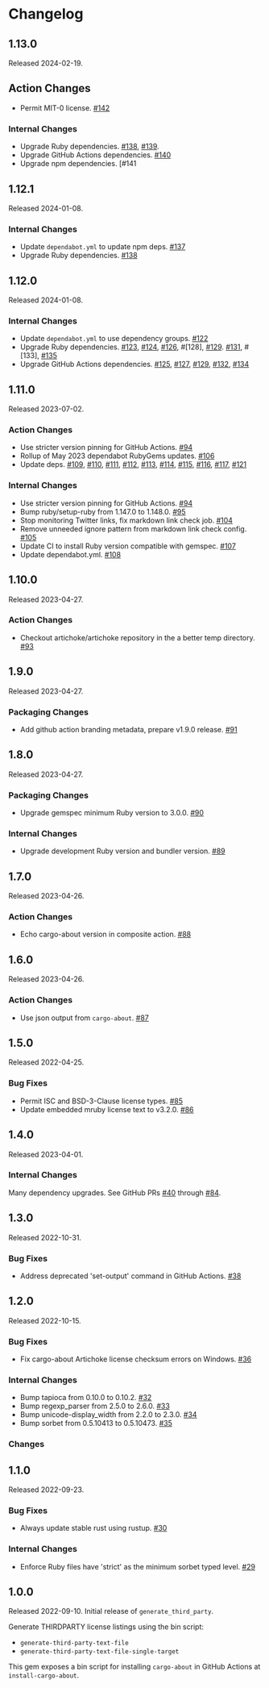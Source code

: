 # Changelog

## 1.13.0

Released 2024-02-19.

## Action Changes

- Permit MIT-0 license. [#142]

### Internal Changes

- Upgrade Ruby dependencies. [#138], [#139].
- Upgrade GitHub Actions dependencies. [#140]
- Upgrade npm dependencies. [#141

[#138]: https://github.com/artichoke/generate_third_party/pull/138
[#139]: https://github.com/artichoke/generate_third_party/pull/139
[#140]: https://github.com/artichoke/generate_third_party/pull/140
[#141]: https://github.com/artichoke/generate_third_party/pull/141
[#142]: https://github.com/artichoke/generate_third_party/pull/142

## 1.12.1

Released 2024-01-08.

### Internal Changes

- Update `dependabot.yml` to update npm deps. [#137]
- Upgrade Ruby dependencies. [#138]

[#137]: https://github.com/artichoke/generate_third_party/pull/137
[#138]: https://github.com/artichoke/generate_third_party/pull/138

## 1.12.0

Released 2024-01-08.

### Internal Changes

- Update `dependabot.yml` to use dependency groups. [#122]
- Upgrade Ruby dependencies. [#123], [#124], [#126], #[128], [#129].
  [#131], #[133], [#135]
- Upgrade GitHub Actions dependencies. [#125], [#127], [#129], [#132], [#134]

[#122]: https://github.com/artichoke/generate_third_party/pull/122
[#123]: https://github.com/artichoke/generate_third_party/pull/123
[#124]: https://github.com/artichoke/generate_third_party/pull/124
[#125]: https://github.com/artichoke/generate_third_party/pull/125
[#126]: https://github.com/artichoke/generate_third_party/pull/126
[#127]: https://github.com/artichoke/generate_third_party/pull/127
[#128]: https://github.com/artichoke/generate_third_party/pull/128
[#129]: https://github.com/artichoke/generate_third_party/pull/129
[#131]: https://github.com/artichoke/generate_third_party/pull/131
[#132]: https://github.com/artichoke/generate_third_party/pull/132
[#133]: https://github.com/artichoke/generate_third_party/pull/133
[#134]: https://github.com/artichoke/generate_third_party/pull/134
[#135]: https://github.com/artichoke/generate_third_party/pull/135

## 1.11.0

Released 2023-07-02.

### Action Changes

- Use stricter version pinning for GitHub Actions. [#94]
- Rollup of May 2023 dependabot RubyGems updates. [#106]
- Update deps. [#109], [#110], [#111], [#112], [#113], [#114], [#115], [#116],
  [#117], [#121]

### Internal Changes

- Use stricter version pinning for GitHub Actions. [#94]
- Bump ruby/setup-ruby from 1.147.0 to 1.148.0. [#95]
- Stop monitoring Twitter links, fix markdown link check job. [#104]
- Remove unneeded ignore pattern from markdown link check config. [#105]
- Update CI to install Ruby version compatible with gemspec. [#107]
- Update dependabot.yml. [#108]

[#94]: https://github.com/artichoke/generate_third_party/pull/94
[#95]: https://github.com/artichoke/generate_third_party/pull/95
[#104]: https://github.com/artichoke/generate_third_party/pull/104
[#105]: https://github.com/artichoke/generate_third_party/pull/105
[#106]: https://github.com/artichoke/generate_third_party/pull/106
[#107]: https://github.com/artichoke/generate_third_party/pull/107
[#108]: https://github.com/artichoke/generate_third_party/pull/108
[#109]: https://github.com/artichoke/generate_third_party/pull/109
[#110]: https://github.com/artichoke/generate_third_party/pull/110
[#111]: https://github.com/artichoke/generate_third_party/pull/111
[#112]: https://github.com/artichoke/generate_third_party/pull/112
[#113]: https://github.com/artichoke/generate_third_party/pull/113
[#114]: https://github.com/artichoke/generate_third_party/pull/114
[#115]: https://github.com/artichoke/generate_third_party/pull/115
[#116]: https://github.com/artichoke/generate_third_party/pull/116
[#117]: https://github.com/artichoke/generate_third_party/pull/117
[#121]: https://github.com/artichoke/generate_third_party/pull/121

## 1.10.0

Released 2023-04-27.

### Action Changes

- Checkout artichoke/artichoke repository in the a better temp directory. [#93]

[#93]: https://github.com/artichoke/generate_third_party/pull/93

## 1.9.0

Released 2023-04-27.

### Packaging Changes

- Add github action branding metadata, prepare v1.9.0 release. [#91]

[#91]: https://github.com/artichoke/generate_third_party/pull/91

## 1.8.0

Released 2023-04-27.

### Packaging Changes

- Upgrade gemspec minimum Ruby version to 3.0.0. [#90]

[#90]: https://github.com/artichoke/generate_third_party/pull/90

### Internal Changes

- Upgrade development Ruby version and bundler version. [#89]

[#89]: https://github.com/artichoke/generate_third_party/pull/89

## 1.7.0

Released 2023-04-26.

### Action Changes

- Echo cargo-about version in composite action. [#88]

[#88]: https://github.com/artichoke/generate_third_party/pull/88

## 1.6.0

Released 2023-04-26.

### Action Changes

- Use json output from `cargo-about`. [#87]

[#87]: https://github.com/artichoke/generate_third_party/pull/87

## 1.5.0

Released 2022-04-25.

### Bug Fixes

- Permit ISC and BSD-3-Clause license types. [#85]
- Update embedded mruby license text to v3.2.0. [#86]

[#85]: https://github.com/artichoke/generate_third_party/pull/85
[#86]: https://github.com/artichoke/generate_third_party/pull/86

## 1.4.0

Released 2023-04-01.

### Internal Changes

Many dependency upgrades. See GitHub PRs [#40] through [#84].

[#40]: https://github.com/artichoke/generate_third_party/pull/40
[#84]: https://github.com/artichoke/generate_third_party/pull/84

## 1.3.0

Released 2022-10-31.

### Bug Fixes

- Address deprecated 'set-output' command in GitHub Actions. [#38]

[#38]: https://github.com/artichoke/generate_third_party/pull/38

## 1.2.0

Released 2022-10-15.

### Bug Fixes

- Fix cargo-about Artichoke license checksum errors on Windows. [#36]

[#36]: https://github.com/artichoke/generate_third_party/pull/36

### Internal Changes

- Bump tapioca from 0.10.0 to 0.10.2. [#32]
- Bump regexp_parser from 2.5.0 to 2.6.0. [#33]
- Bump unicode-display_width from 2.2.0 to 2.3.0. [#34]
- Bump sorbet from 0.5.10413 to 0.5.10473. [#35]

[#32]: https://github.com/artichoke/generate_third_party/pull/32
[#33]: https://github.com/artichoke/generate_third_party/pull/33
[#34]: https://github.com/artichoke/generate_third_party/pull/34
[#35]: https://github.com/artichoke/generate_third_party/pull/35

### Changes

## 1.1.0

Released 2022-09-23.

### Bug Fixes

- Always update stable rust using rustup. [#30]

[#30]: https://github.com/artichoke/generate_third_party/pull/30

### Internal Changes

- Enforce Ruby files have 'strict' as the minimum sorbet typed level. [#29]

[#29]: https://github.com/artichoke/generate_third_party/pull/29

## 1.0.0

Released 2022-09-10. Initial release of `generate_third_party`.

Generate THIRDPARTY license listings using the bin script:

- `generate-third-party-text-file`
- `generate-third-party-text-file-single-target`

This gem exposes a bin script for installing `cargo-about` in GitHub Actions at
`install-cargo-about`.
